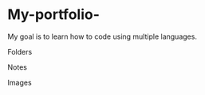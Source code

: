 # My-portfolio-
My goal is to learn how to code using multiple languages.

Folders 

Notes 

Images 

